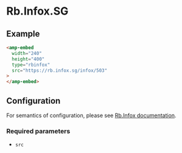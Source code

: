 <!---
Copyright 2017 The AMP HTML Authors. All Rights Reserved.

Licensed under the Apache License, Version 2.0 (the "License");
you may not use this file except in compliance with the License.
You may obtain a copy of the License at

      http://www.apache.org/licenses/LICENSE-2.0

Unless required by applicable law or agreed to in writing, software
distributed under the License is distributed on an "AS-IS" BASIS,
WITHOUT WARRANTIES OR CONDITIONS OF ANY KIND, either express or implied.
See the License for the specific language governing permissions and
limitations under the License.
-->

# Rb.Infox.SG

## Example

```html
<amp-embed
  width="240"
  height="400"
  type="rbinfox"
  src="https://rb.infox.sg/infox/503"
>
</amp-embed>
```

## Configuration

For semantics of configuration, please see [Rb.Infox documentation](https://adm.infox.sg).

### Required parameters

-   `src`
